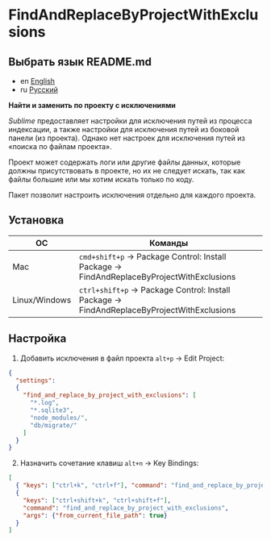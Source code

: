 # FindAndReplaceByProjectWithExclusions

## Выбрать язык README.md
- en [English](README.md)
- ru [Русский](README-ru.md)

__Найти и заменить по проекту с исключениями__

_Sublime_ предоставляет настройки для исключения путей из процесса индексации, а
также настройки для исключения путей из боковой панели (из проекта). Однако нет
настроек для исключения путей из «поиска по файлам проекта».

Проект может содержать логи или другие файлы данных, которые должны
присутствовать в проекте, но их не следует искать, так как файлы большие или мы
хотим искать только по коду.

Пакет позволит настроить исключения отдельно для каждого проекта.

## Установка

| ОС            | Команды                                                                                   |
| ---           | ---                                                                                       |
| Mac           | `cmd+shift+p` → Package Control: Install Package → FindAndReplaceByProjectWithExclusions  |
| Linux/Windows | `ctrl+shift+p` → Package Control: Install Package → FindAndReplaceByProjectWithExclusions |

## Настройка

1. Добавить исключения в файл проекта `alt+p` &#8594; Edit Project:

```json
{
  "settings":
  {
    "find_and_replace_by_project_with_exclusions": [
      "*.log",
      "*.sqlite3",
      "node_modules/",
      "db/migrate/"
    ]
  }
}
```

2. Назначить сочетание клавиш `alt+n` &#8594; Key Bindings:

```json
[
  { "keys": ["ctrl+k", "ctrl+f"], "command": "find_and_replace_by_project_with_exclusions" },
  {
    "keys": ["ctrl+shift+k", "ctrl+shift+f"],
    "command": "find_and_replace_by_project_with_exclusions",
    "args": {"from_current_file_path": true}
  }
]
```
